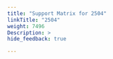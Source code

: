 ```yaml
---
title: "Support Matrix for 2504"
linkTitle: "2504"
weight: 7496
Description: >
hide_feedback: true

---
```


